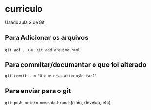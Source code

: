 # curriculo
Usado aula 2 de Git

## Para Adicionar os arquivos
`git add . ` ou  ` git add arquivo.html`

## Para commitar/documentar o que foi alterado
`git commit - m "O que essa alteração faz?"`

## Para enviar para o git 
`git push origin nome-da-branch`(main, develop, etc)
